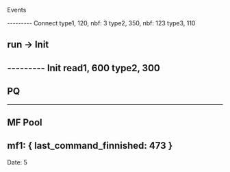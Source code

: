 Events

--------- Connect
type1, 120, nbf: 3
type2, 350, nbf: 123
type3, 110

run -> Init
---------

--------- Init
read1, 600
type2, 300
---------



PQ
---------


---------



MF Pool
---------
mf1: { 
    last_command_finnished: 473
}   
---------

Date: 5